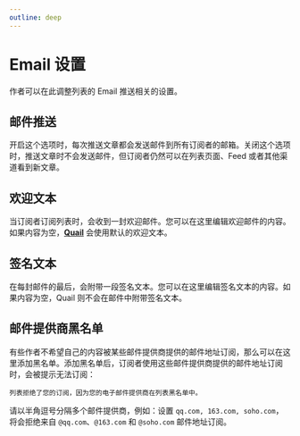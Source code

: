 ```yaml
---
outline: deep
---
```


# Email 设置

作者可以在此调整列表的 Email 推送相关的设置。

## 邮件推送

开启这个选项时，每次推送文章都会发送邮件到所有订阅者的邮箱。关闭这个选项时，推送文章时不会发送邮件，但订阅者仍然可以在列表页面、Feed 或者其他渠道看到新文章。

## 欢迎文本

当订阅者订阅列表时，会收到一封欢迎邮件。您可以在这里编辑欢迎邮件的内容。如果内容为空，**[Quail](https://quail.ink "Quail Official Website")** 会使用默认的欢迎文本。

## 签名文本

在每封邮件的最后，会附带一段签名文本。您可以在这里编辑签名文本的内容。如果内容为空，Quail 则不会在邮件中附带签名文本。

## 邮件提供商黑名单

有些作者不希望自己的内容被某些邮件提供商提供的邮件地址订阅，那么可以在这里添加黑名单。添加黑名单后，订阅者使用这些邮件提供商提供的邮件地址订阅时，会被提示无法订阅：

```列表拒绝了您的订阅，因为您的电子邮件提供商在列表黑名单中。```

请以半角逗号分隔多个邮件提供商，例如：设置 `qq.com, 163.com, soho.com`，将会拒绝来自 `@qq.com`、`@163.com` 和 `@soho.com` 邮件地址订阅。

